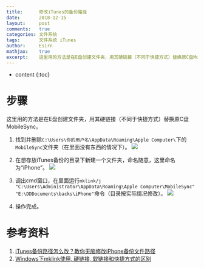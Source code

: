 ```yaml
---
title:		修改iTunes的备份路径
date:		2018-12-15
layout:		post
comments:	true
categories:	文件系统
tags:		文件系统 iTunes
author:		Esirn
mathjax:	true
excerpt: 	这里用的方法是在E盘创建文件夹，用其硬链接（不同于快捷方式）替换原C盘MobileSync。
---
```

* content
{:toc}

# 步骤 
这里用的方法是在E盘创建文件夹，用其硬链接（不同于快捷方式）替换原C盘MobileSync。  
1. 找到并删除`C:\Users\你的用户名\AppData\Roaming\Apple Computer\`下的`MobileSync`文件夹（在里面没有东西的情况下）。 
![](https://upload-images.jianshu.io/upload_images/11779480-82e9753b6fd5c6e1.jpg?imageMogr2/auto-orient/strip%7CimageView2/2/w/1240)

2. 在想存放iTunes备份的目录下新建一个文件夹，命名随意，这里命名为“iPhone”。 
![](https://upload-images.jianshu.io/upload_images/11779480-3b9347b569771a50.jpg?imageMogr2/auto-orient/strip%7CimageView2/2/w/1240)

3. 调出cmd窗口，在里面运行`mklink/j "C:\Users\Administrator\AppData\Roaming\Apple Computer\MobileSync" "E:\DDDocuments\backs\iPhone"`命令（目录按实际情况修改）。
![](https://upload-images.jianshu.io/upload_images/11779480-e207af5b3c7347be.jpg?imageMogr2/auto-orient/strip%7CimageView2/2/w/1240)

4. 操作完成。 

# 参考资料
1. [iTunes备份路径怎么改？教你无脑修改iPhone备份文件路径](http://iphone.poppur.com/JiaoCheng/6184.html )
2. [Windows下mklink使用, 硬链接, 软链接和快捷方式的区别](https://blog.csdn.net/guyue35/article/details/49761347)

